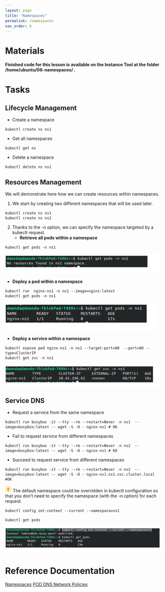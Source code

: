```yaml
---
layout: page
title: "Namespaces"
permalink: /namespaces
nav_order: 8
---
```

# Materials
**Finished code for this lesson is available on the Instance Tool at the folder /home/ubuntu/06-namespaces/ .**
# Tasks
## Lifecycle Management
- Create a namespace
```
kubectl create ns ns1
```
- Get all namespaces
```
kubectl get ns
```
- Delete a namespace
```
kubectl delete ns ns1
```
## Resources Management
We will demonstrate here how we can create resources within namespaces. 
1. We start by creating two different namespaces that will be used later.
```
kubectl create ns ns1
kubectl create ns ns2
```
2. Thanks to the -n option, we can specify the namespace targeted by a kubectl request.
   - **Retrieve all pods within a namespace**
```
kubectl get pods -n ns1
```
![Pods in namespaces](/assets/images/namespaces/ns1_without_pod.png)
   - **Deploy a pod within a namespace**
```
kubectl run  nginx-ns1 -n ns1 --image=nginx:latest
kubectl get pods -n ns1
```
![Pods in namespaces](/assets/images/namespaces/ns1_with_pod.png)
   - **Deploy a service within a namespace**
```
kubectl expose pod nginx-ns1 -n ns1 --target-port=80  --port=80 --type=ClusterIP
kubectl get svc -n ns1
```
![Pods in namespaces](/assets/images/namespaces/ns1_with_services.png)
## Service DNS 

- Request a service from the same namespace 
```
kubectl run busybox -it --tty --rm --restart=Never -n ns1  --image=busybox:latest -- wget -S -O - nginx-ns1 # OK
```
- Fail to request service from different namespaces
```
kubectl run busybox -it --tty --rm --restart=Never -n ns2  --image=busybox:latest -- wget -S -O - nginx-ns1 # KO
```
- Succeed to request service from different namespaces

```
kubectl run busybox -it --tty --rm --restart=Never -n ns2  --image=busybox:latest -- wget -S -O - nginx-ns1.ns1.svc.cluster.local #OK
```

![Astuce icon](assets/images/astuce_icon.png) The default namespace could be overridden in kubectl configuration so that you don’t need to specify the namespace (with the -n option) for each request.
```
kubectl config set-context --current --namespace=ns1
```
```
kubectl get pods
```
![Set Context Namespace](/assets/images/namespaces/namespace_set_context.png)
# Reference Documentation
[Namespaces](https://kubernetes.io/docs/concepts/overview/working-with-objects/namespaces/)
[POD DNS ](https://kubernetes.io/docs/concepts/services-networking/dns-pod-service/)
[Network Policies](https://kubernetes.io/docs/concepts/services-networking/network-policies/)
